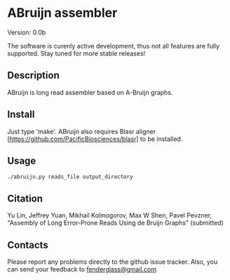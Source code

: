 ABruijn assembler
==================

Version: 0.0b

The software is curenly active development, thus not all features
are fully supported. Stay tuned for more stable releases!

Description
-----------
ABruijn is long read assembler based on A-Bruijn graphs.


Install
-------
Just type 'make'. 
ABruijn also requires Blasr aligner [https://github.com/PacificBiosciences/blasr] 
to be installed.


Usage
-----
    
	./abruijn.py reads_file output_directory


Citation
--------
Yu Lin, Jeffrey Yuan, Mikhail Kolmogorov, Max W Shen, Pavel Pevzner, 
"Assembly of Long Error-Prone Reads Using de Bruijn Graphs" (submitted)


Contacts
--------
Please report any problems directly to the github issue tracker.
Also, you can send your feedback to fenderglass@gmail.com
